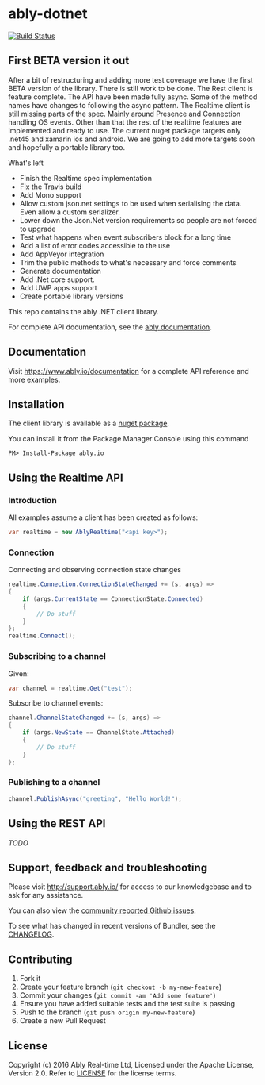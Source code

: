 # ably-dotnet

[![Build Status](https://travis-ci.org/ably/ably-dotnet.svg?branch=v0.8)](https://travis-ci.org/ably/ably-dotnet)

## First BETA version it out

After a bit of restructuring and adding more test coverage we have the first BETA version of the library. There is still
work to be done. The Rest client is feature complete. The API have been made fully async. Some of the method names have changes to following the async pattern. 
The Realtime client is still missing parts of the spec. Mainly around Presence and Connection handling OS events. Other than that the rest of the realtime features are implemented and ready to use. 
The current nuget package targets only .net45 and xamarin ios and android. We are going to add more targets soon and hopefully a portable library too.

What's left

* Finish the Realtime spec implementation
* Fix the Travis build
* Add Mono support
* Allow custom json.net settings to be used when serialising the data. Even allow a custom serializer.
* Lower down the Json.Net version requirements so people are not forced to upgrade
* Test what happens when event subscribers block for a long time
* Add a list of error codes accessible to the use
* Add AppVeyor integration
* Trim the public methods to what's necessary and force comments
* Generate documentation
* Add .Net core support. 
* Add UWP apps support
* Create portable library versions

This repo contains the ably .NET client library.

For complete API documentation, see the [ably documentation](https://ably.io/documentation).

## Documentation

Visit https://www.ably.io/documentation for a complete API reference and more examples.

## Installation

The client library is available as a [nuget package](https://www.nuget.org/packages/ably.io/).

You can install it from the Package Manager Console using this command
```
PM> Install-Package ably.io
```

## Using the Realtime API
### Introduction

All examples assume a client has been created as follows:

```csharp
var realtime = new AblyRealtime("<api key>");
```

### Connection

Connecting and observing connection state changes

```csharp
realtime.Connection.ConnectionStateChanged += (s, args) =>
{
    if (args.CurrentState == ConnectionState.Connected)
    {
        // Do stuff
    }
};
realtime.Connect();
```

### Subscribing to a channel

Given:

```csharp
var channel = realtime.Get("test");
```

Subscribe to channel events:

```csharp
channel.ChannelStateChanged += (s, args) =>
{
    if (args.NewState == ChannelState.Attached)
    {
        // Do stuff
    }
};
```

### Publishing to a channel

```csharp
channel.PublishAsync("greeting", "Hello World!");
```

## Using the REST API

*TODO*

## Support, feedback and troubleshooting

Please visit http://support.ably.io/ for access to our knowledgebase and to ask for any assistance.

You can also view the [community reported Github issues](https://github.com/ably/ably-dotnet/issues).

To see what has changed in recent versions of Bundler, see the [CHANGELOG](CHANGELOG.md).

## Contributing

1. Fork it
2. Create your feature branch (`git checkout -b my-new-feature`)
3. Commit your changes (`git commit -am 'Add some feature'`)
4. Ensure you have added suitable tests and the test suite is passing
4. Push to the branch (`git push origin my-new-feature`)
5. Create a new Pull Request

## License

Copyright (c) 2016 Ably Real-time Ltd, Licensed under the Apache License, Version 2.0.  Refer to [LICENSE](LICENSE) for the license terms.
